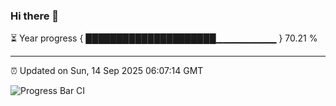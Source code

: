 ### Hi there 👋

⏳ Year progress { █████████████████████▁▁▁▁▁▁▁▁▁ } 70.21 %

---

⏰ Updated on Sun, 14 Sep 2025 06:07:14 GMT

![Progress Bar CI](https://github.com/liununu/liununu/workflows/Progress%20Bar%20CI/badge.svg)
